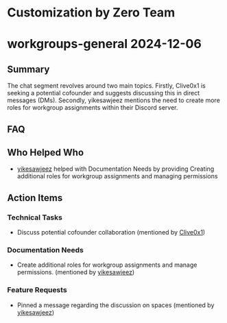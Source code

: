 # Customization by Zero Team

# workgroups-general 2024-12-06

## Summary
The chat segment revolves around two main topics. Firstly, Clive0x1 is seeking a potential cofounder and suggests discussing this in direct messages (DMs). Secondly, yikesawjeez mentions the need to create more roles for workgroup assignments within their Discord server.

## FAQ


## Who Helped Who
- [yikesawjeez](22:33) helped  with Documentation Needs by providing Creating additional roles for workgroup assignments and managing permissions

## Action Items

### Technical Tasks
- Discuss potential cofounder collaboration (mentioned by [Clive0x1](20:08-20:11))

### Documentation Needs
- Create additional roles for workgroup assignments and manage permissions. (mentioned by [yikesawjeez](22:33))

### Feature Requests
- Pinned a message regarding the discussion on spaces (mentioned by [yikesawjeez](22:33))